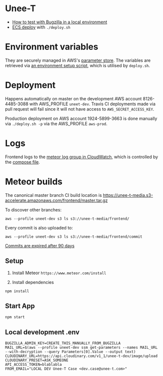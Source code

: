 # Unee-T

* [How to test with Bugzilla in a local environment](https://unee-t-media.s3-accelerate.amazonaws.com/frontend/MEFE.mp4)
* [ECS deploy](https://unee-t-media.s3-accelerate.amazonaws.com/2017/ecs-deploy.mp4) with `./deploy.sh`

# Environment variables

They are securely managed in AWS's [parameter store](https://ap-southeast-1.console.aws.amazon.com/ec2/v2/home?region=ap-southeast-1#Parameters:sort=Name). The variables are retrieved via [an environment setup script](https://github.com/unee-t/frontend/blob/master/aws-env.dev), which is utilised by `deploy.sh`.

# Deployment

Happens automatically on master on the development AWS account 8126-4485-3088
with AWS_PROFILE `uneet-dev`. Travis CI deployments made via pull request will fail since it will
not have access to `AWS_SECRET_ACCESS_KEY`.

Production deployment on AWS account 1924-5899-3663 is done manually via
`./deploy.sh -p` via the AWS_PROFILE `aws-prod`.

# Logs

Frontend logs to the [meteor log group in
CloudWatch](https://ap-southeast-1.console.aws.amazon.com/cloudwatch/home?region=ap-southeast-1#logs:),
which is controlled by the [compose
file](https://github.com/unee-t/frontend/blob/master/AWS-docker-compose-meteor.yml#L16).

# Meteor builds

The canonical master branch CI build location is <https://unee-t-media.s3-accelerate.amazonaws.com/frontend/master.tar.gz>

To discover other branches:

	aws --profile uneet-dev s3 ls s3://unee-t-media/frontend/

Every commit is also uploaded to:

	aws --profile uneet-dev s3 ls s3://unee-t-media/frontend/commit

[Commits are expired after 90 days](https://s3.console.aws.amazon.com/s3/buckets/unee-t-media/?region=ap-southeast-1&tab=management)

## Setup

1. Install Meteor
`https://www.meteor.com/install`

1. Install dependencies
```shell
npm install
```

## Start App
```shell
npm start
```

## Local development .env

	BUGZILLA_ADMIN_KEY=CREATE_THIS_MANUALLY_FROM_BUGZILLA
	MAIL_URL=$(aws --profile uneet-dev ssm get-parameters --names MAIL_URL --with-decryption --query Parameters[0].Value --output text)
	CLOUDINARY_URL=https://api.cloudinary.com/v1_1/unee-t-dev/image/upload
	CLOUDINARY_PRESET=ASK_SOMEONE
	API_ACCESS_TOKEN=blablabla
	FROM_EMAIL="LOCAL DEV Unee-T Case <dev.case@unee-t.com>"
